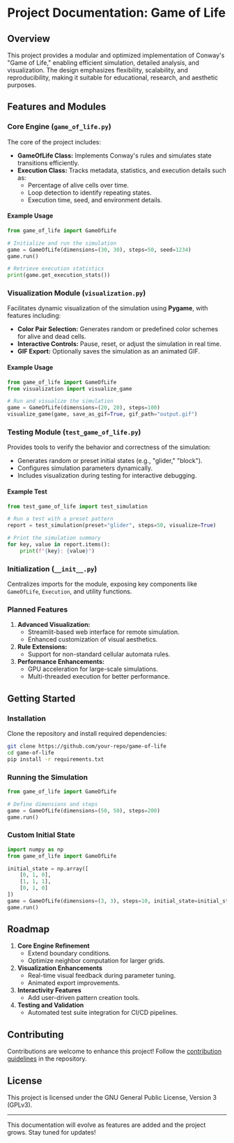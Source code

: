 # Project Documentation: Game of Life

## Overview
This project provides a modular and optimized implementation of Conway's "Game of Life," enabling efficient simulation, detailed analysis, and visualization. The design emphasizes flexibility, scalability, and reproducibility, making it suitable for educational, research, and aesthetic purposes.

## Features and Modules

### Core Engine (`game_of_life.py`)
The core of the project includes:
- **GameOfLife Class:** Implements Conway's rules and simulates state transitions efficiently.
- **Execution Class:** Tracks metadata, statistics, and execution details such as:
  - Percentage of alive cells over time.
  - Loop detection to identify repeating states.
  - Execution time, seed, and environment details.

#### Example Usage
```python
from game_of_life import GameOfLife

# Initialize and run the simulation
game = GameOfLife(dimensions=(30, 30), steps=50, seed=1234)
game.run()

# Retrieve execution statistics
print(game.get_execution_stats())
```

### Visualization Module (`visualization.py`)
Facilitates dynamic visualization of the simulation using **Pygame**, with features including:
- **Color Pair Selection:** Generates random or predefined color schemes for alive and dead cells.
- **Interactive Controls:** Pause, reset, or adjust the simulation in real time.
- **GIF Export:** Optionally saves the simulation as an animated GIF.

#### Example Usage
```python
from game_of_life import GameOfLife
from visualization import visualize_game

# Run and visualize the simulation
game = GameOfLife(dimensions=(20, 20), steps=100)
visualize_game(game, save_as_gif=True, gif_path="output.gif")
```

### Testing Module (`test_game_of_life.py`)
Provides tools to verify the behavior and correctness of the simulation:
- Generates random or preset initial states (e.g., "glider," "block").
- Configures simulation parameters dynamically.
- Includes visualization during testing for interactive debugging.

#### Example Test
```python
from test_game_of_life import test_simulation

# Run a test with a preset pattern
report = test_simulation(preset="glider", steps=50, visualize=True)

# Print the simulation summary
for key, value in report.items():
    print(f"{key}: {value}")
```

### Initialization (`__init__.py`)
Centralizes imports for the module, exposing key components like `GameOfLife`, `Execution`, and utility functions.

### Planned Features
1. **Advanced Visualization:**
   - Streamlit-based web interface for remote simulation.
   - Enhanced customization of visual aesthetics.
2. **Rule Extensions:**
   - Support for non-standard cellular automata rules.
3. **Performance Enhancements:**
   - GPU acceleration for large-scale simulations.
   - Multi-threaded execution for better performance.

## Getting Started

### Installation
Clone the repository and install required dependencies:
```bash
git clone https://github.com/your-repo/game-of-life
cd game-of-life
pip install -r requirements.txt
```

### Running the Simulation
```python
from game_of_life import GameOfLife

# Define dimensions and steps
game = GameOfLife(dimensions=(50, 50), steps=200)
game.run()
```

### Custom Initial State
```python
import numpy as np
from game_of_life import GameOfLife

initial_state = np.array([
    [0, 1, 0],
    [1, 1, 1],
    [0, 1, 0]
])
game = GameOfLife(dimensions=(3, 3), steps=10, initial_state=initial_state)
game.run()
```

## Roadmap

1. **Core Engine Refinement**
   - Extend boundary conditions.
   - Optimize neighbor computation for larger grids.
2. **Visualization Enhancements**
   - Real-time visual feedback during parameter tuning.
   - Animated export improvements.
3. **Interactivity Features**
   - Add user-driven pattern creation tools.
4. **Testing and Validation**
   - Automated test suite integration for CI/CD pipelines.

## Contributing
Contributions are welcome to enhance this project! Follow the [contribution guidelines](CONTRIBUTING.md) in the repository.

## License
This project is licensed under the GNU General Public License, Version 3 (GPLv3).

---

This documentation will evolve as features are added and the project grows. Stay tuned for updates!

